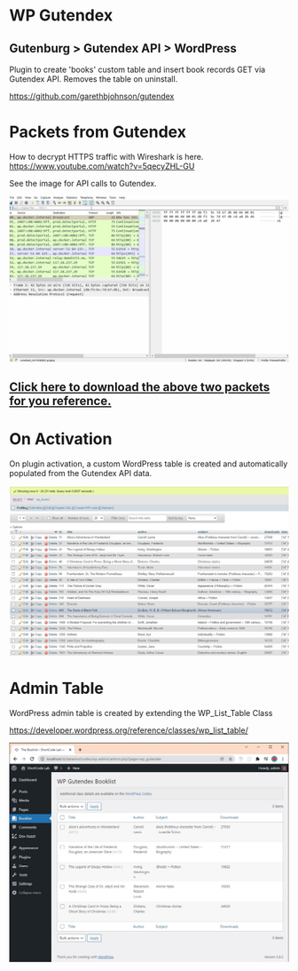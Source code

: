 # WP Gutendex

## Gutenburg > Gutendex API > WordPress

Plugin to create 'books' custom table and insert book records GET via Gutendex API. Removes the table on uninstall.

https://github.com/garethbjohnson/gutendex

# Packets from Gutendex

How to decrypt HTTPS traffic with Wireshark is here. https://www.youtube.com/watch?v=5qecyZHL-GU

See the image for API calls to Gutendex.

![Packets](assets/packets.gif)

## [Click here to download the above two packets for you reference.](https://raw.githubusercontent.com/praveendias1180/wp-gutendex/master/packets.pcapng)

# On Activation

On plugin activation, a custom WordPress table is created and automatically populated from the Gutendex API data.

![phpmyadmin](assets/phpmyadmin.jpg)

# Admin Table

WordPress admin table is created by extending the WP_List_Table Class

https://developer.wordpress.org/reference/classes/wp_list_table/

![admin](assets/admin.jpg)